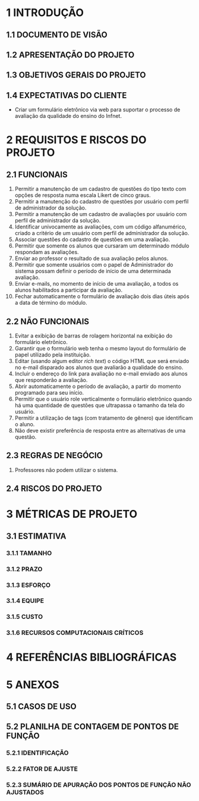 # 1 INTRODUÇÃO

## 1.1 DOCUMENTO DE VISÃO

## 1.2 APRESENTAÇÃO DO PROJETO

## 1.3 OBJETIVOS GERAIS DO PROJETO

## 1.4 EXPECTATIVAS DO CLIENTE

 - Criar um formulário eletrônico via web para suportar o processo de
   avaliação da qualidade do ensino do Infnet.

# 2 REQUISITOS E RISCOS DO PROJETO

## 2.1 FUNCIONAIS

 1. Permitir a manutenção de um cadastro de questões do tipo texto com
    opções de resposta numa escala Likert de cinco graus.
 2. Permitir a manutenção do cadastro de questões por usuário com perfil de administrador da solução.
 3. Permitir a manutenção de um cadastro de avaliações por usuário com perfil de administrador da solução.
 4. Identificar univocamente as avaliações, com um código alfanumérico, criado a critério de um usuário com perfil de administrador da solução.
 5. Associar questões do cadastro de questões em uma avaliação.
 6. Permitir que somente os alunos que cursaram um determinado módulo respondam as avaliações.
 7. Enviar ao professor o resultado de sua avaliação pelos alunos.
 8. Permitir que somente usuários com o papel de Administrador do sistema possam definir o período de início de uma determinada avaliação.
 9. Enviar e-mails, no momento de início de uma avaliação, a todos os alunos habilitados a participar da avaliação.
 10. Fechar automaticamente o formulário de avaliação dois dias úteis após a data de término do módulo.

## 2.2 NÃO FUNCIONAIS

 1. Evitar a exibição de barras de rolagem horizontal na exibição do
    formulário eletrônico.
 2. Garantir que o formulário web tenha o mesmo layout do formulário de papel utilizado pela instituição.
 3. Editar (usando algum editor *rich text*) o código HTML que será enviado no e-mail disparado aos alunos que avaliarão a qualidade do ensino.
 4. Incluir o endereço do link para avaliação no e-mail enviado aos alunos que responderão a avaliação.
 5. Abrir automaticamente o período de avaliação, a partir do momento programado para seu início.
 6. Permitir que o usuário role verticalmente o formulário eletrônico quando há uma quantidade de questões que ultrapassa o tamanho da tela do usuário. 
 7. Permitir a utilização de tags (com tratamento de gênero) que identificam o aluno.
 8. Não deve existir preferência de resposta entre as alternativas de uma questão.

## 2.3 REGRAS DE NEGÓCIO

 1. Professores não podem utilizar o sistema.

## 2.4 RISCOS DO PROJETO

# 3 MÉTRICAS DE PROJETO

## 3.1 ESTIMATIVA

### 3.1.1 TAMANHO

### 3.1.2 PRAZO

### 3.1.3 ESFORÇO

### 3.1.4 EQUIPE

### 3.1.5 CUSTO

### 3.1.6 RECURSOS COMPUTACIONAIS CRÍTICOS

# 4 REFERÊNCIAS BIBLIOGRÁFICAS

# 5 ANEXOS

## 5.1 CASOS DE USO

## 5.2 PLANILHA DE CONTAGEM DE PONTOS DE FUNÇÃO

### 5.2.1 IDENTIFICAÇÃO 

### 5.2.2 FATOR DE AJUSTE

### 5.2.3 SUMÁRIO DE APURAÇÃO DOS PONTOS DE FUNÇÃO NÃO AJUSTADOS